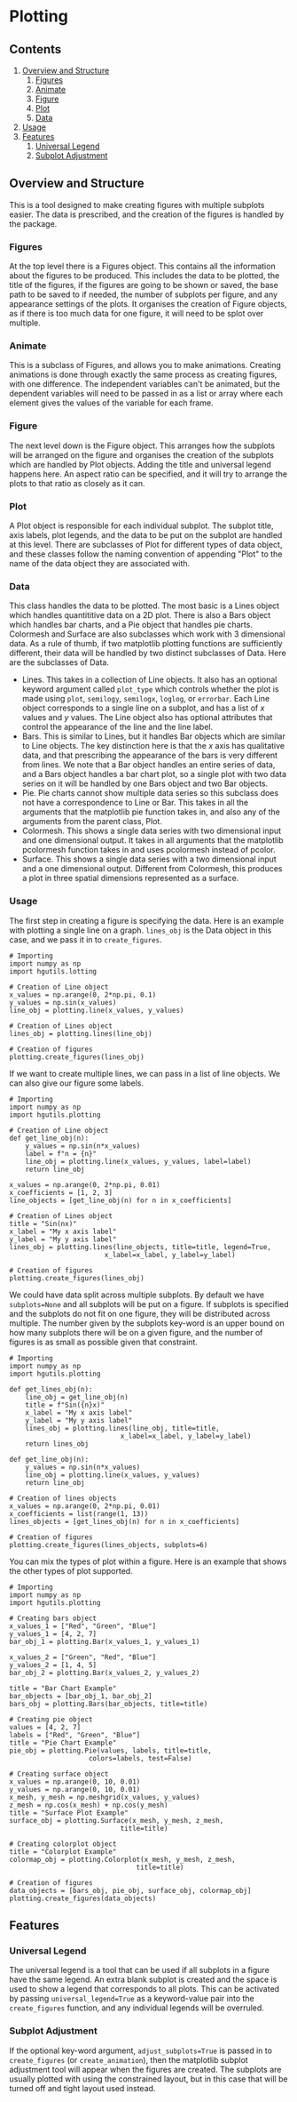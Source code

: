 # Plotting

## Contents

1. [Overview and Structure](#overview-and-structure)
    1. [Figures](#figures)
    1. [Animate](#animate)
    1. [Figure](#figure)
    1. [Plot](#plot)
    1. [Data](#data)
1. [Usage](#usage)
1. [Features](#features)
    1. [Universal Legend](#universal-legend)
    1. [Subplot Adjustment](#subplot-adjustment)

## Overview and Structure

This is a tool designed to make creating figures with multiple subplots easier. The data is prescribed, and the creation of the figures is handled by the package.

### Figures

At the top level there is a Figures object. This contains all the information about the figures to be produced. This includes the data to be plotted, the title of the figures, if the figures are going to be shown or saved, the base path to be saved to if needed, the number of subplots per figure, and any appearance settings of the plots. It organises the creation of Figure objects, as if there is too much data for one figure, it will need to be splot over multiple.

### Animate

This is a subclass of Figures, and allows you to make animations. Creating animations is done through exactly the same process as creating figures, with one difference. The independent variables can't be animated, but the dependent variables will need to be passed in as a list or array where each element gives the values of the variable for each frame.

### Figure

The next level down is the Figure object. This arranges how the subplots will be arranged on the figure and organises the creation of the subplots which are handled by Plot objects. Adding the title and universal legend happens here. An aspect ratio can be specified, and it will try to arrange the plots to that ratio as closely as it can.

### Plot

A Plot object is responsible for each individual subplot. The subplot title, axis labels, plot legends, and the data to be put on the subplot are handled at this level. There are subclasses of Plot for different types of data object, and these classes follow the naming convention of appending "Plot" to the name of the data object they are associated with.

### Data

This class handles the data to be plotted. The most basic is a Lines object which handles quantititive data on a 2D plot. There is also a Bars object which handles bar charts, and a Pie object that handles pie charts. Colormesh and Surface are also subclasses which work with 3 dimensional data. As a rule of thumb, if two matplotlib plotting functions are sufficiently different, their data will be handled by two distinct subclasses of Data. Here are the subclasses of Data.

- Lines. This takes in a collection of Line objects. It also has an optional keyword argument called `plot_type` which controls whether the plot is made using `plot`, `semilogy`, `semilogx`, `loglog`, or `errorbar`. Each Line object corresponds to a single line on a subplot, and has a list of $x$ values and $y$ values. The Line object also has optional attributes that control the appearance of the line and the line label.
- Bars. This is similar to Lines, but it handles Bar objects which are similar to Line objects. The key distinction here is that the $x$ axis has qualitative data, and that prescribing the appearance of the bars is very different from lines. We note that a Bar object handles an entire series of data, and a Bars object handles a bar chart plot, so a single plot with two data series on it will be handled by one Bars object and two Bar objects.
- Pie. Pie charts cannot show multiple data series so this subclass does not have a correspondence to Line or Bar. This takes in all the arguments that the matplotlib pie function takes in, and also any of the arguments from the parent class, Plot.
- Colormesh. This shows a single data series with two dimensional input and one dimensional output. It takes in all arguments that the matplotlib pcolormesh function takes in and uses pcolormesh instead of pcolor.
- Surface. This shows a single data series with a two dimensional input and a one dimensional output. Different from Colormesh, this produces a plot in three spatial dimensions represented as a surface.

### Usage

The first step in creating a figure is specifying the data. Here is an example with plotting a single line on a graph. `lines_obj` is the Data object in this case, and we pass it in to `create_figures`.
    
    # Importing
    import numpy as np
    import hgutils.lotting

    # Creation of Line object
    x_values = np.arange(0, 2*np.pi, 0.1)
    y_values = np.sin(x_values)
    line_obj = plotting.line(x_values, y_values)

    # Creation of Lines object
    lines_obj = plotting.lines(line_obj)

    # Creation of figures
    plotting.create_figures(lines_obj)

If we want to create multiple lines, we can pass in a list of line objects. We can also give our figure some labels.


    # Importing
    import numpy as np
    import hgutils.plotting

    # Creation of Line object
    def get_line_obj(n):
        y_values = np.sin(n*x_values)
        label = f"n = {n}"
        line_obj = plotting.line(x_values, y_values, label=label)
        return line_obj

    x_values = np.arange(0, 2*np.pi, 0.01)
    x_coefficients = [1, 2, 3]
    line_objects = [get_line_obj(n) for n in x_coefficients]

    # Creation of Lines object
    title = "Sin(nx)"
    x_label = "My x axis label"
    y_label = "My y axis label"
    lines_obj = plotting.lines(line_objects, title=title, legend=True,
                            x_label=x_label, y_label=y_label)

    # Creation of figures
    plotting.create_figures(lines_obj)

We could have data split across multiple subplots. By default we have `subplots=None` and all subplots will be put on a figure. If subplots is specified and the subplots do not fit on one figure, they will be distributed across multiple. The number given by the subplots key-word is an upper bound on how many subplots there will be on a given figure, and the number of figures is as small as possible given that constraint.

    # Importing
    import numpy as np
    import hgutils.plotting

    def get_lines_obj(n):
        line_obj = get_line_obj(n)
        title = f"Sin({n}x)"
        x_label = "My x axis label"
        y_label = "My y axis label"
        lines_obj = plotting.lines(line_obj, title=title,
                                x_label=x_label, y_label=y_label)
        return lines_obj

    def get_line_obj(n):
        y_values = np.sin(n*x_values)
        line_obj = plotting.line(x_values, y_values)
        return line_obj

    # Creation of lines objects
    x_values = np.arange(0, 2*np.pi, 0.01)
    x_coefficients = list(range(1, 13))
    lines_objects = [get_lines_obj(n) for n in x_coefficients]

    # Creation of figures
    plotting.create_figures(lines_objects, subplots=6)

You can mix the types of plot within a figure. Here is an example that shows the other types of plot supported.

    # Importing
    import numpy as np
    import hgutils.plotting

    # Creating bars object
    x_values_1 = ["Red", "Green", "Blue"]
    y_values_1 = [4, 2, 7]
    bar_obj_1 = plotting.Bar(x_values_1, y_values_1)

    x_values_2 = ["Green", "Red", "Blue"]
    y_values_2 = [1, 4, 5]
    bar_obj_2 = plotting.Bar(x_values_2, y_values_2)

    title = "Bar Chart Example"
    bar_objects = [bar_obj_1, bar_obj_2]
    bars_obj = plotting.Bars(bar_objects, title=title)

    # Creating pie object
    values = [4, 2, 7]
    labels = ["Red", "Green", "Blue"]
    title = "Pie Chart Example"
    pie_obj = plotting.Pie(values, labels, title=title,
                        colors=labels, test=False)

    # Creating surface object
    x_values = np.arange(0, 10, 0.01)
    y_values = np.arange(0, 10, 0.01)
    x_mesh, y_mesh = np.meshgrid(x_values, y_values)
    z_mesh = np.cos(x_mesh) + np.cos(y_mesh)
    title = "Surface Plot Example"
    surface_obj = plotting.Surface(x_mesh, y_mesh, z_mesh,
                                title=title)

    # Creating colorplot object
    title = "Colorplot Example"
    colormap_obj = plotting.Colorplot(x_mesh, y_mesh, z_mesh,
                                    title=title)

    # Creation of figures
    data_objects = [bars_obj, pie_obj, surface_obj, colormap_obj]
    plotting.create_figures(data_objects)

## Features

### Universal Legend

The universal legend is a tool that can be used if all subplots in a figure have the same legend. An extra blank subplot is created and the space is used to show a legend that corresponds to all plots. This can be activated by passing `universal_legend=True` as a keyword-value pair into the `create_figures` function, and any individual legends will be overruled.

### Subplot Adjustment

If the optional key-word argument, `adjust_subplots=True` is passed in to `create_figures` (or `create_animation`), then the matplotlib subplot adjustment tool will appear when the figures are created. The subplots are usually plotted with using the constrained layout, but in this case that will be turned off and tight layout used instead.